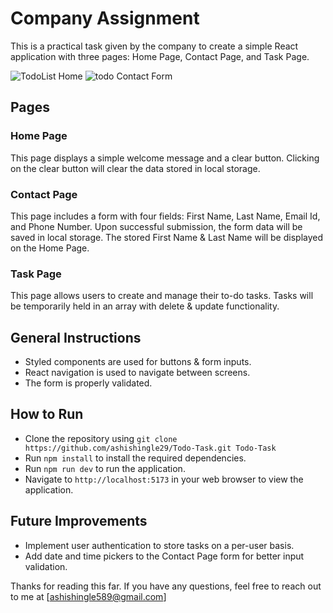 
# Company Assignment

This is a practical task given by the company to create a simple React application with three pages: Home Page, Contact Page, and Task Page.

![TodoList Home](https://user-images.githubusercontent.com/92534028/232636536-a7bd0956-e840-454c-9171-22362a220b06.png)
 ![todo Contact Form](https://user-images.githubusercontent.com/92534028/232636552-13e6dc4b-02e7-4a60-987f-9daf77604368.png)


## Pages

### Home Page

This page displays a simple welcome message and a clear button. Clicking on the clear button will clear the data stored in local storage.

### Contact Page

This page includes a form with four fields: First Name, Last Name, Email Id, and Phone Number. Upon successful submission, the form data will be saved in local storage. The stored First Name & Last Name will be displayed on the Home Page.

### Task Page

This page allows users to create and manage their to-do tasks. Tasks will be temporarily held in an array with delete & update functionality.

## General Instructions

- Styled components are used for buttons & form inputs.
- React navigation is used to navigate between screens.
- The form is properly validated.

## How to Run

- Clone the repository using `git clone https://github.com/ashishingle29/Todo-Task.git Todo-Task`
- Run `npm install` to install the required dependencies.
- Run `npm run dev` to run the application.
- Navigate to `http://localhost:5173` in your web browser to view the application.

## Future Improvements

- Implement user authentication to store tasks on a per-user basis.
- Add date and time pickers to the Contact Page form for better input validation.

Thanks for reading this far. If you have any questions, feel free to reach out to me at [ashishingle589@gmail.com]

